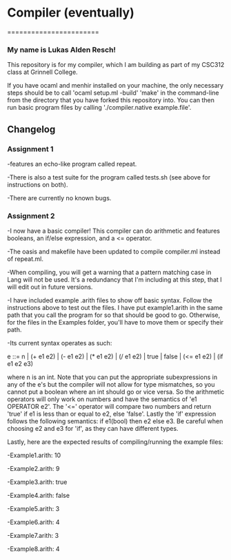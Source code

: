 # Compiler (eventually)
=======================
### My name is Lukas Alden Resch! 

This repository is for my compiler, which I am building as part of my CSC312 class at Grinnell College.

If you have ocaml and menhir installed on your machine, the only necessary steps should be to call 'ocaml setup.ml -build' 'make' in the command-line from the directory that you have forked this repository into. You can then run basic program files by calling './compiler.native example.file'. 

## Changelog
### Assignment 1
-features an echo-like program called repeat.

-There is also a test suite for the program called tests.sh (see above for instructions on both).

-There are currently no known bugs.

### Assignment 2
-I now have a basic compiler! This compiler can do arithmetic and features booleans, an if/else expression, and a <= operator.

-The oasis and makefile have been updated to compile compiler.ml instead of repeat.ml.

-When compiling, you will get a warning that a pattern matching case in Lang will not be used. It's a redundancy that I'm including at this step, that I will edit out in future versions.

-I have included example .arith files to show off basic syntax. Follow the instructions above to test out the files. I have put example1.arith in the same path that you call the program for so that should be good to go. Otherwise, for the files in the Examples folder, you'll have to move them or specify their path.

-Its current syntax operates as such: 
 
e ::= n | (+ e1 e2) | (- e1 e2) | (* e1 e2) | (/ e1 e2)
        | true | false | (<= e1 e2) | (if e1 e2 e3)
        
where n is an int. Note that you can put the appropriate subexpressions in any of the e's but the compiler will not allow for type mismatches, so you cannot put a boolean where an int should go or vice versa. So the arithmetic operators will only work on numbers and have the semantics of 'e1 OPERATOR e2'. The '<=' operator will compare two numbers and return 'true' if e1 is less than or equal to e2, else 'false'. Lastly the 'if' expression follows the following semantics: if e1(bool) then e2 else e3. Be careful when choosing e2 and e3 for 'if', as they can have different types.

Lastly, here are the expected results of compiling/running the example files:

-Example1.arith: 10

-Example2.arith: 9

-Example3.arith: true

-Example4.arith: false

-Example5.arith: 3

-Example6.arith: 4

-Example7.arith: 3

-Example8.arith: 4
